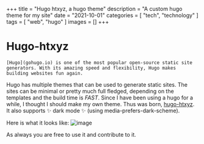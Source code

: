 +++
title = "Hugo htxyz, a hugo theme"
description = "A custom hugo theme for my site"
date = "2021-10-01"
categories = [
"tech",
"technology"
]
tags = [
"web",
"hugo"
]
images = []
+++

# Hugo-htxyz

	[Hugo](gohugo.io) is one of the most popular open-source static site generators. With its amazing speed and flexibility, Hugo makes building websites fun again. 

Hugo has multiple themes that can be used to generate static sites. The sites can be minimal or pretty much full fledged, depending on the templates and the build time is *FAST*. Since I have been using a hugo for a while, I thought I should make my own theme. Thus was born, [hugo-htxyz](https://github.com/gtlsgamr/hugo-htxyz). It also supports ✨ dark mode ✨ (using media-prefers-dark-scheme).

Here is what it looks like: 
![image](/images/hugohtxyz.png)

As always you are free to use it and contribute to it.

